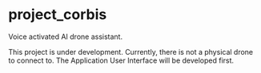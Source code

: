 # project_corbis
Voice activated AI drone assistant.

This project is under development.
Currently, there is not a physical drone to connect to.
The Application User Interface will be developed first.
